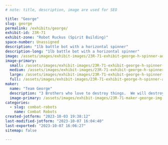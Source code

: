 ```yaml
---
# note: title, description, image are used for SEO

title: "George"
slug: george
permalink: /exhibits/george/
exhibit-id: 23R-71
exhibit-zone: "Robot Ruckus (Spirit Building)"
space-number: Unassigned
description: "1lb battle bot with a horizontal spinner"
description-long: "1lb battle bot with a horizontal spinner"
image: /assets/images/exhibit-images/23R-71-exhibit-george-h-spinner-add-on-large.png
image-primary: 
  small: /assets/images/exhibit-images/23R-71-exhibit-george-h-spinner-add-on-small.png
  medium: /assets/images/exhibit-images/23R-71-exhibit-george-h-spinner-add-on-medium.png
  large: /assets/images/exhibit-images/23R-71-exhibit-george-h-spinner-add-on-large.png
  full: /assets/images/exhibit-images/23R-71-exhibit-george-h-spinner-add-on-full.png
maker: 
  name: "Team George"
  description: "3 Brothers who love to destroy things.  We will destroy your robots to remind you of our love."
  image-primary: /assets/images/exhibit-images/23R-71-maker-george-img-20211221-202000135-hdr-medium.jpg
categories: 
  - slug: combat-robots
    name: Combat Robots
created-jotform: "2023-10-03 19:38:12"
last-modified-jotform: "2023-10-07 16:04:40"
last-exported: "2023-10-07 16:06:27"
sitemap: false

---
```

